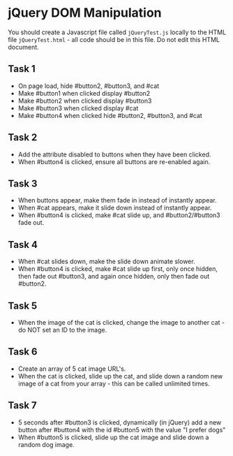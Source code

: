 # jQuery DOM Manipulation
You should create a Javascript file called `jQueryTest.js` locally to the HTML file `jQueryTest.html` - all code should be in this file. Do not edit this HTML document.

## Task 1
- On page load, hide #button2, #button3, and #cat
- Make #button1 when clicked display #button2
- Make #button2 when clicked display #button3
- Make #button3 when clicked display #cat
- Make #button4 when clicked hide #button2, #button3, and #cat

## Task 2
- Add the attribute disabled to buttons when they have been clicked.
- When #button4 is clicked, ensure all buttons are re-enabled again.

## Task 3
- When buttons appear, make them fade in instead of instantly appear.
- When #cat appears, make it slide down instead of instantly appear.
- When #button4 is clicked, make #cat slide up, and #button2/#button3 fade out.

## Task 4
- When #cat slides down, make the slide down animate slower.
- When #button4 is clicked, make #cat slide up first, only once hidden, then fade out #button3, and again once hidden, only then fade out #button2.

## Task 5
- When the image of the cat is clicked, change the image to another cat - do NOT set an ID to the image.

## Task 6
- Create an array of 5 cat image URL's.
- When the cat is clicked, slide up the cat, and slide down a random new image of a cat from your array - this can be called unlimited times.

## Task 7
- 5 seconds after #button3 is clicked, dynamically (in jQuery) add a new button after #button4 with the id #button5 with the value "I prefer dogs"
- When #button5 is clicked, slide up the cat image and slide down a random dog image.
